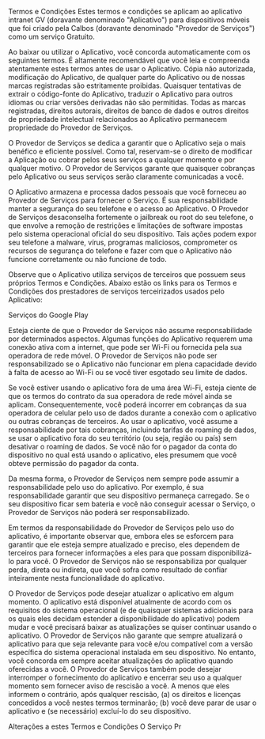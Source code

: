 Termos e Condições
Estes termos e condições se aplicam ao aplicativo intranet GV (doravante denominado "Aplicativo") para dispositivos móveis que foi criado pela Calbos (doravante denominado "Provedor de Serviços") como um serviço Gratuito.


Ao baixar ou utilizar o Aplicativo, você concorda automaticamente com os seguintes termos. É altamente recomendável que você leia e compreenda atentamente estes termos antes de usar o Aplicativo. Cópia não autorizada, modificação do Aplicativo, de qualquer parte do Aplicativo ou de nossas marcas registradas são estritamente proibidas. Quaisquer tentativas de extrair o código-fonte do Aplicativo, traduzir o Aplicativo para outros idiomas ou criar versões derivadas não são permitidas. Todas as marcas registradas, direitos autorais, direitos de banco de dados e outros direitos de propriedade intelectual relacionados ao Aplicativo permanecem propriedade do Provedor de Serviços.


O Provedor de Serviços se dedica a garantir que o Aplicativo seja o mais benéfico e eficiente possível. Como tal, reservam-se o direito de modificar a Aplicação ou cobrar pelos seus serviços a qualquer momento e por qualquer motivo. O Provedor de Serviços garante que quaisquer cobranças pelo Aplicativo ou seus serviços serão claramente comunicadas a você.


O Aplicativo armazena e processa dados pessoais que você forneceu ao Provedor de Serviços para fornecer o Serviço. É sua responsabilidade manter a segurança do seu telefone e o acesso ao Aplicativo. O Provedor de Serviços desaconselha fortemente o jailbreak ou root do seu telefone, o que envolve a remoção de restrições e limitações de software impostas pelo sistema operacional oficial do seu dispositivo. Tais ações podem expor seu telefone a malware, vírus, programas maliciosos, comprometer os recursos de segurança do telefone e fazer com que o Aplicativo não funcione corretamente ou não funcione de todo.

Observe que o Aplicativo utiliza serviços de terceiros que possuem seus próprios Termos e Condições. Abaixo estão os links para os Termos e Condições dos prestadores de serviços terceirizados usados pelo Aplicativo:

Serviços do Google Play

Esteja ciente de que o Provedor de Serviços não assume responsabilidade por determinados aspectos. Algumas funções do Aplicativo requerem uma conexão ativa com a internet, que pode ser Wi-Fi ou fornecida pela sua operadora de rede móvel. O Provedor de Serviços não pode ser responsabilizado se o Aplicativo não funcionar em plena capacidade devido à falta de acesso ao Wi-Fi ou se você tiver esgotado seu limite de dados.


Se você estiver usando o aplicativo fora de uma área Wi-Fi, esteja ciente de que os termos do contrato da sua operadora de rede móvel ainda se aplicam. Consequentemente, você poderá incorrer em cobranças da sua operadora de celular pelo uso de dados durante a conexão com o aplicativo ou outras cobranças de terceiros. Ao usar o aplicativo, você assume a responsabilidade por tais cobranças, incluindo tarifas de roaming de dados, se usar o aplicativo fora do seu território (ou seja, região ou país) sem desativar o roaming de dados. Se você não for o pagador da conta do dispositivo no qual está usando o aplicativo, eles presumem que você obteve permissão do pagador da conta.


Da mesma forma, o Provedor de Serviços nem sempre pode assumir a responsabilidade pelo uso do aplicativo. Por exemplo, é sua responsabilidade garantir que seu dispositivo permaneça carregado. Se o seu dispositivo ficar sem bateria e você não conseguir acessar o Serviço, o Provedor de Serviços não poderá ser responsabilizado.


Em termos da responsabilidade do Provedor de Serviços pelo uso do aplicativo, é importante observar que, embora eles se esforcem para garantir que ele esteja sempre atualizado e preciso, eles dependem de terceiros para fornecer informações a eles para que possam disponibilizá-lo para você. O Provedor de Serviços não se responsabiliza por qualquer perda, direta ou indireta, que você sofra como resultado de confiar inteiramente nesta funcionalidade do aplicativo.


O Provedor de Serviços pode desejar atualizar o aplicativo em algum momento. O aplicativo está disponível atualmente de acordo com os requisitos do sistema operacional (e de quaisquer sistemas adicionais para os quais eles decidam estender a disponibilidade do aplicativo) podem mudar e você precisará baixar as atualizações se quiser continuar usando o aplicativo. O Provedor de Serviços não garante que sempre atualizará o aplicativo para que seja relevante para você e/ou compatível com a versão específica do sistema operacional instalada em seu dispositivo. No entanto, você concorda em sempre aceitar atualizações do aplicativo quando oferecidas a você. O Provedor de Serviços também pode desejar interromper o fornecimento do aplicativo e encerrar seu uso a qualquer momento sem fornecer aviso de rescisão a você. A menos que eles informem o contrário, após qualquer rescisão, (a) os direitos e licenças concedidos a você nestes termos terminarão; (b) você deve parar de usar o aplicativo e (se necessário) excluí-lo do seu dispositivo.


Alterações a estes Termos e Condições
O Serviço Pr
